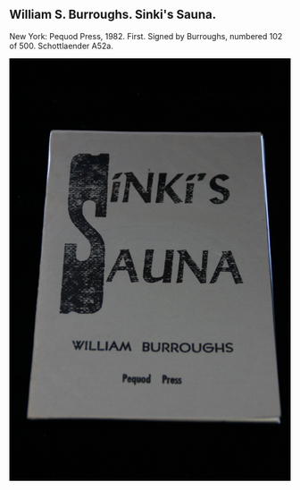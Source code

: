 ## William S. Burroughs. Sinki's Sauna.

New York: Pequod Press, 1982. First. Signed by Burroughs, numbered 102 of 500. Schottlaender A52a.

![Sinki's Sauna](../assets/images/sinki-s-sauna-1.jpg)
